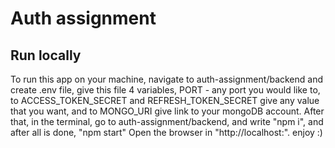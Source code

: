 # Auth assignment

## Run locally

To run this app on your machine, navigate to auth-assignment/backend and create .env file,
give this file 4 variables, PORT - any port you would like to, to ACCESS_TOKEN_SECRET and REFRESH_TOKEN_SECRET
give any value that you want, and to MONGO_URI give link to your mongoDB account.
After that, in the terminal, go to auth-assignment/backend, and write "npm i", and after all is done, "npm start"
Open the browser in "http://localhost:<your PORT>".
enjoy :)
